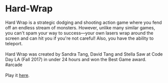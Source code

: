 # Hard-Wrap
Hard Wrap is a strategic dodging and shooting action game where you fend off an endless stream of monsters. However, unlike many similar games, you can't spam your way to success—your own lasers wrap around the screen and can hit you if you're not careful! Also, you have the ability to teleport.  
<br>
Hard Wrap was created by Sandra Tang, David Tang and Stella Saw at Code Day LA (Fall 2017) in under 24 hours and won the Best Game award. #arcade
<br><br>
Play it <a href="https://gamejolt.com/games/hardwrap/296847">here</a>. 
